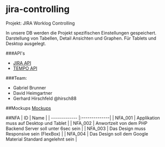 # jira-controlling

Projekt: JIRA Worklog Controlling

In unsere DB werden die Projekt spezifischen Einstellungen gespeichert.
Darstellung von Tabellen, Detail Ansichten und Graphen.
Für Tablets und Desktop ausgelegt.

###API's
- [JIRA API](https://docs.atlassian.com/jira/REST/latest/#api/2/)
- [TEMPO API](http://tempo.io/doc/timesheets/api/rest/latest/#1279953671)

###Team:
- Gabriel Brunner
- David Heimgartner
- Gerhard Hirschfeld @hirsch88

##Mockups
[Mockups](./mockups.pdf)

##NFA
| ID            | Name          |
| ------------- |:--------------|
| NFA_001       | Applikation muss auf Desktop und Tablet |
| NFA_002       | Anwortzeit von dem PHP Backend Server soll unter 6sec sein |
| NFA_003       | Das Design muss Responsive sein (FlexBox) |
| NFA_004       | Das Design soll dem Google Material Standard angelehnt sein |
